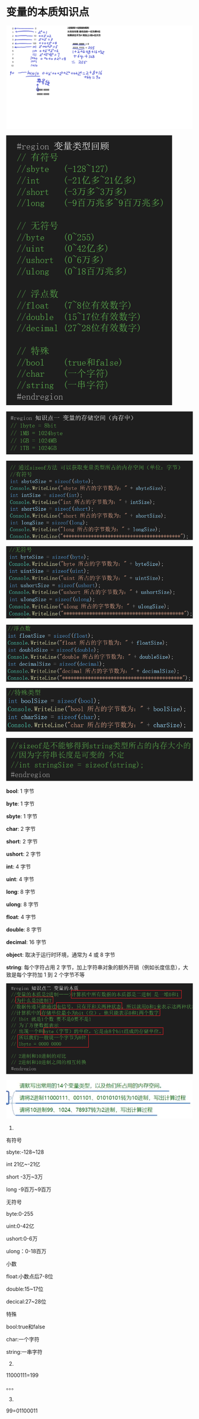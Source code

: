 # 变量的本质知识点

![2进制和10进制.png](image/2进制和10进制.png)

![884bc4a7d47ea870b6f3f963608dc812.png](image/884bc4a7d47ea870b6f3f963608dc812.png)

![b09ec59b735a350c7e32a1e755567457.png](image/b09ec59b735a350c7e32a1e755567457.png)

![1f4e4f72e3a0f45ce69ec2207f096b6a.png](image/1f4e4f72e3a0f45ce69ec2207f096b6a.png)

![a5043db44a7e7e4ffbd9fa7f8802a204.png](image/a5043db44a7e7e4ffbd9fa7f8802a204.png)

![12c89f4a24b186c44827d96eaf2be118.png](image/12c89f4a24b186c44827d96eaf2be118.png)

![11cdb608cca0a0cbab1f6246ffae5d6d.png](image/11cdb608cca0a0cbab1f6246ffae5d6d.png)

![fdaafd8703f8628de73879066f962edf.png](image/fdaafd8703f8628de73879066f962edf.png)

**bool**: 1 字节

**byte**: 1 字节

**sbyte**: 1 字节

**char**: 2 字节

**short**: 2 字节

**ushort**: 2 字节

**int**: 4 字节

**uint**: 4 字节

**long**: 8 字节

**ulong**: 8 字节

**float**: 4 字节

**double**: 8 字节

**decimal**: 16 字节

**object**: 取决于运行时环境，通常为 4 或 8 字节

**string**: 每个字符占用 2 字节，加上字符串对象的额外开销（例如长度信息），大致是每个字符加 1 到 2 个字节不等

![a90a4c09e36142022af001472a558d8a.png](image/a90a4c09e36142022af001472a558d8a.png)

![8c3d856895125aa28201186ed29605f1.png](image/8c3d856895125aa28201186ed29605f1.png)

1.

有符号

sbyte:-128~128

int 21亿~-21亿

short -3万~3万

long -9百万~9百万

无符号

byte:0-255

uint:0-42亿

ushort:0-6万

ulong：0-18百万

小数

float:小数点后7-8位

double:15~17位

decical:27~28位

特殊

bool:true和false

char:一个字符

string:一串字符

2.

11000111=199

。。。

3.

99=01100011
